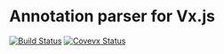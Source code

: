 # Annotation parser for Vx.js
[![Build Status](https://travis-ci.org/vxjs/vx-annotations.svg?branch=master)](https://travis-ci.org/vxjs/vx-annotations)
[![Covevx Status](https://img.shields.io/coveralls/vxjs/vx-annotations.svg)](https://coveralls.io/r/vxjs/vx-annotations?branch=master)
